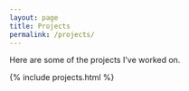 ```yaml
---
layout: page
title: Projects
permalink: /projects/
---
```


Here are some of the projects I've worked on.

{% include projects.html %}

<!-- 
To add projects:
1. Create markdown files in the `_projects` directory (e.g., `_projects/my-cool-project.md`).
2. Add YAML front matter to each file (title, description, repository, date, image, etc.).
   See al-folio documentation for details.
-->
